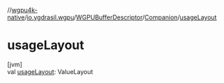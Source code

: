 //[wgpu4k-native](../../../../index.md)/[io.ygdrasil.wgpu](../../index.md)/[WGPUBufferDescriptor](../index.md)/[Companion](index.md)/[usageLayout](usage-layout.md)

# usageLayout

[jvm]\
val [usageLayout](usage-layout.md): ValueLayout